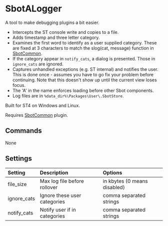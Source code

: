 # SbotALogger

A tool to make debugging plugins a bit easier.

- Intercepts the ST console write and copies to a file.
- Adds timestamp and three letter category.
- Examines the first word to identify as a user supplied category. These are fixed at
  3 characters to match the slog(cat, message) function in [SbotCommon](https://github.com/cepthomas/SbotCommon).
- If the category appear in `notify_cats`, a dialog is presented. Those in `ignore_cats` are ignored.
- Captures unhandled exceptions (e.g. ST internal) and notifies the user. This is done once - assumes you have to go fix your problem before continuing.
  Note that this doesn't show up until the current view loses focus.
- The 'A' in the name enforces loading before other Sbot components.
- Log files are in `%data_dir%\Packages\User\.SbotStore`.


Built for ST4 on Windows and Linux.

Requires [SbotCommon](https://github.com/cepthomas/SbotCommon) plugin.

## Commands

None


## Settings

| Setting            | Description                     | Options                                       |
| :--------          | :-------                        | :------                                       |
| file_size          | Max log file before rollover    | in kbytes (0 means disabled)                  |
| ignore_cats        | Ignore these user categories    | comma separated strings                       |
| notify_cats        | Notify user if in categories    | comma separated strings                       |

